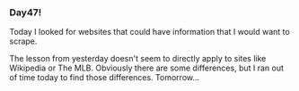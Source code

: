 ### Day47!

Today I looked for websites that could have information that I would want to scrape.

The lesson from yesterday doesn't seem to directly apply to sites like Wikipedia or The MLB.  Obviously there are some differences, but I ran out of time today to find those differences.  Tomorrow...
